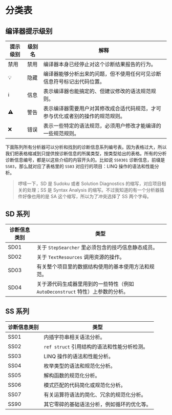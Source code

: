 ﻿# 分类表
## 编译器提示级别

| 提示级别 | 级别名 | 解释 |
| ------- | ----- | ---- |
| 禁用    | 禁用 | 编译器本身已经停止对这个诊断结果报告的行为。 |
| 💡    | 隐藏 | 编译器能够分析出来的问题，但不使用任何可见诊断信息符号标记出代码位置。 |
| ℹ      | 信息 | 表示编译器也能搞定的、但建议修改的语法规范规则。 |
| ⚠     | 警告 | 表示编译器需要用户对其修改成合适代码规范，才可参与优化或者别的操作的规范规则。 |
| ❌    | 错误 | 表示一些特定的语法规范，必须用户修改才能编译的一些规范规则。 |

下面陈列所有分析器可以分析和找到的诊断信息系列编号表。因为表格过大，所以我们把表格缩减到只提供按诊断信息的所属类型，按类型给出的表格。所有的分析诊断信息编号，都是以这些介绍的内容开头的。比如说 `SS0301` 诊断信息，前缀是 `SS03`，那么就对应了表格里的 `SS03` 对应行的项目：LINQ 操作的语法和性能分析。

> 啰嗦一下，SD 是 Sudoku 或者 Solution Diagnostics 的缩写，对应项目相关的处理；SS 是 Syntax Analysis 的缩写。不过我知道的有一个分析器插件好像也用的是 SA 这个缩写，所以为了冲突选择了 SS 两个字母。

## SD 系列

| 诊断信息类别 | 类型                                                         |
| ------------ | ------------------------------------------------------------ |
| SD01         | 关于 `StepSearcher` 里必须包含的技巧信息静态成员。           |
| SD02         | 关于 `TextResources` 调用资源的操作。                        |
| SD03         | 有关整个项目里的数据结构使用的基本使用方法和规范。           |
| SD04         | 关于源代码生成器里用到的一些特性（例如 `AutoDeconstruct` 特性）上参数的分析。 |

## SS 系列

| 诊断信息类别 | 类型                                        |
| ------------ | ------------------------------------------- |
| SS01         | 内插字符串相关语法分析。                    |
| SS02         | `ref struct` 引用结构的语法和性能分析检测。 |
| SS03         | LINQ 操作的语法和性能分析。                 |
| SS04         | 枚举类型的语法和规范化分析。                |
| SS05         | 解构函数的规范化分析。                      |
| SS06         | 模式匹配的代码简化或规范化分析。             |
| SS07         | 有关运算符语法的简化、冗余的规范化分析。      |
| SS90         | 其它零碎的基础语法分析，例如循环的优化等。    |